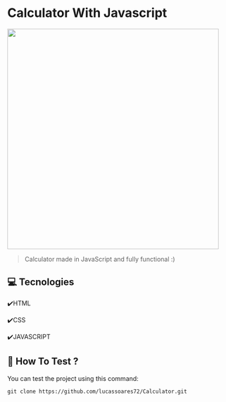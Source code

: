# Calculator With Javascript

<div style="display: flex; flex-direction: row;">
  <img src="https://github.com/lucassoares72/Calculator/blob/Main/github/readme.gif" width="480px" height="500px"/>                                                             </div>

> Calculator made in JavaScript and fully functional :)                                                                                                                                              
                                                                                                                                                   
## 💻 Tecnologies

✔️HTML

✔️CSS

✔️JAVASCRIPT
                                                                                                                                                    

## 🚀 How To Test ?

You can test the project using this command:

```
git clone https://github.com/lucassoares72/Calculator.git
```
